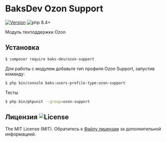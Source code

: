 # BaksDev Ozon Support

[![Version](https://img.shields.io/badge/version-7.2.1-blue)](https://github.com/baks-dev/ozon-support/releases)
![php 8.4+](https://img.shields.io/badge/php-min%208.4-red.svg)

Модуль техподдержки Ozon

## Установка

``` bash
$ composer require baks-dev/ozon-support
```

Для работы с модулем добавьте тип профиля Ozon Support, запустив команду:

``` bash
$ php bin/console baks:users-profile-type:ozon-support
```

Тесты

``` bash
$ php bin/phpunit --group=ozon-support
```

## Лицензия ![License](https://img.shields.io/badge/MIT-green)

The MIT License (MIT). Обратитесь к [Файлу лицензии](LICENSE.md) за дополнительной информацией.

